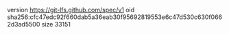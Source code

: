 version https://git-lfs.github.com/spec/v1
oid sha256:cfc47edc92f660dab5a36eab30f95692819553e6c47d530c630f0662d3ad5500
size 33151
